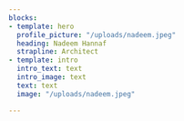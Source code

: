 ```yaml
---
blocks:
- template: hero
  profile_picture: "/uploads/nadeem.jpeg"
  heading: Nadeem Hannaf
  strapline: Architect
- template: intro
  intro_text: text
  intro_image: text
  text: text
  image: "/uploads/nadeem.jpeg"

---
```

